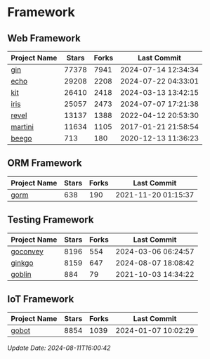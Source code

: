 # Framework

## Web Framework
| Project Name | Stars | Forks | Last Commit |
| ------------ | ----- | ----- | ----------- |
| [gin](https://github.com/gin-gonic/gin) | 77378 | 7941 | 2024-07-14 12:34:34 |
| [echo](https://github.com/labstack/echo) | 29208 | 2208 | 2024-07-22 04:33:01 |
| [kit](https://github.com/go-kit/kit) | 26410 | 2418 | 2024-03-13 13:42:15 |
| [iris](https://github.com/kataras/iris) | 25057 | 2473 | 2024-07-07 17:21:38 |
| [revel](https://github.com/revel/revel) | 13137 | 1388 | 2022-04-12 20:53:30 |
| [martini](https://github.com/go-martini/martini) | 11634 | 1105 | 2017-01-21 21:58:54 |
| [beego](https://github.com/astaxie/beego) | 713 | 180 | 2020-12-13 11:36:23 |

## ORM Framework
| Project Name | Stars | Forks | Last Commit |
| ------------ | ----- | ----- | ----------- |
| [gorm](https://github.com/jinzhu/gorm) | 638 | 190 | 2021-11-20 01:15:37 |

## Testing Framework
| Project Name | Stars | Forks | Last Commit |
| ------------ | ----- | ----- | ----------- |
| [goconvey](https://github.com/smartystreets/goconvey) | 8196 | 554 | 2024-03-06 06:24:57 |
| [ginkgo](https://github.com/onsi/ginkgo) | 8159 | 647 | 2024-08-07 18:08:42 |
| [goblin](https://github.com/franela/goblin) | 884 | 79 | 2021-10-03 14:34:22 |

## IoT Framework
| Project Name | Stars | Forks | Last Commit |
| ------------ | ----- | ----- | ----------- |
| [gobot](https://github.com/hybridgroup/gobot) | 8854 | 1039 | 2024-01-07 10:02:29 |

*Update Date: 2024-08-11T16:00:42*